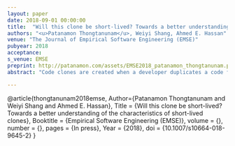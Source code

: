 ```yaml
---
layout: paper
date: 2018-09-01 00:00:00
title:  "Will this clone be short-lived? Towards a better understanding of the characteristics of short-lived clones"
authors: "<u>Patanamon Thongtanunam</u>, Weiyi Shang, Ahmed E. Hassan"
venue: "The Journal of Empirical Software Engineering (EMSE)"
pubyear: 2018
acceptance: 
s_venue: EMSE
preprint: http://patanamon.com/assets/EMSE2018_patanamon_thongtanunam.pdf
abstract: "Code clones are created when a developer duplicates a code fragment to reuse existing functionalities. Mitigating clones by refactoring them helps ease the long-term maintenance of large software systems. However, refactoring can introduce an additional cost. Prior work also suggest that refactoring all clones can be counterproductive since clones may live in a system for a short duration. Hence, it is beneficial to determine in advance whether a newly-introduced clone will be short-lived or long-lived to plan the most effective use of resources. In this work, we perform an empirical study on six open source Java systems to better understand the life expectancy of clones. We find that a large number of clones (i.e., 30% to 87%) lived in the systems for a short duration. Moreover, we find that although short-lived clones were changed more frequently than long-lived clones throughout their lifetime, short-lived clones were consistently changed with their siblings less often than long-lived clones. Furthermore, we build random forest classifiers in order to determine the life expectancy of a newly-introduced clone (i.e., whether a clone will be short-lived or long-lived). Our empirical results show that our random forest classifiers can determine the life expectancy of a newly-introduced clone with an average AUC of 0.63 to 0.92. We also find that the churn made to the methods containing a newly-introduced clone, the complexity and size of the methods containing the newly-introduced clone are highly influential in determining whether the newly-introduced clone will be short-lived. Furthermore, the size of a newly-introduced clone shares a positive relationship with the likelihood that the newly-introduced clone will be short-lived. Our results suggest that, to improve the efficiency of clone management efforts, practitioners can leverage our classifiers and insights in order to determine whether a newly-introduced clone will be short-lived or long-lived to plan the most effective use of their clone management resources in advance."

---
```

@article{thongtanunam2018emse,
	Author={Patanamon Thongtanunam and Weiyi Shang and Ahmed E. Hassan},
	Title = {Will this clone be short-lived? Towards a better understanding of the characteristics of short-lived clones},
	Booktitle = {Empirical Software Engineering (EMSE)},
    volume = {},
    number = {},
	pages = {In press},
	Year = {2018},
    doi = {10.1007/s10664-018-9645-2}
}

